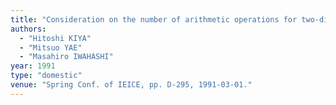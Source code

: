 ```yaml
---
title: "Consideration on the number of arithmetic operations for two-dimensional filter banks"
authors:
  - "Hitoshi KIYA"
  - "Mitsuo YAE"
  - "Masahiro IWAHASHI"
year: 1991
type: "domestic"
venue: "Spring Conf. of IEICE, pp. D-295, 1991-03-01."
---
```

